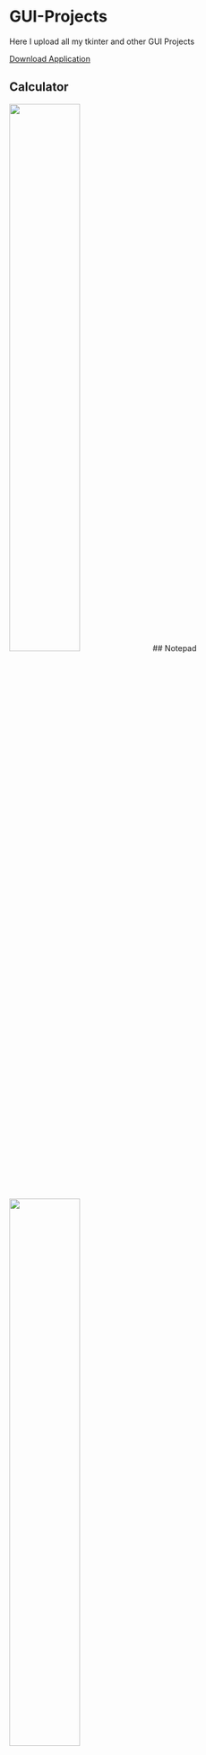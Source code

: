 # GUI-Projects
Here I upload all my tkinter and other GUI Projects

[Download Application](https://github.com/AashishKrPd/GUI-Projects/releases)

## Calculator
<img src="https://github.com/AashishKrPd/GUI-Projects/assets/146658634/830c9729-ff92-427a-b683-54d3f08019f1" width=50% height=50%>
## Notepad
<img src="https://github.com/AashishKrPd/GUI-Projects/assets/146658634/572adb16-4daa-453e-b266-daf853e17362" width=50% height=50%>


